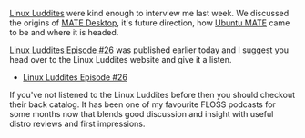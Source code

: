 <!--
.. title: MATE interview with Linux Luddites
.. slug: mate-interview-with-linux-luddites
.. date: 2014-10-13 18:55:32 UTC
.. tags: MATE,Ubuntu MATE,Linux Luddites,interview
.. link: https://linuxluddites.com/shows/episode-26/
.. description:
.. type: text
.. author: Martin Wimpress
-->

[Linux Luddites](http://linuxluddites.com) were kind enough to interview 
me last week. We discussed the origins of [MATE Desktop](http://mate-desktop.org),
it's future direction, how [Ubuntu MATE](https://ubuntu-mate.org) came to
be and where it is headed.

[Linux Luddites Episode #26](https://linuxluddites.com/shows/episode-26/)
was published earlier today and I suggest you head over to the Linux Luddites
website and give it a listen.

  * [Linux Luddites Episode #26](https://linuxluddites.com/shows/episode-26/)

If you've not listened to the Linux Luddites before then you should checkout
their back catalog. It has been one of my favourite FLOSS podcasts for some
months now that blends good discussion and insight with useful distro reviews
and first impressions. 
